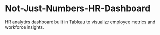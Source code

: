 # Not-Just-Numbers-HR-Dashboard
HR analytics dashboard built in Tableau to visualize employee metrics and workforce insights.
